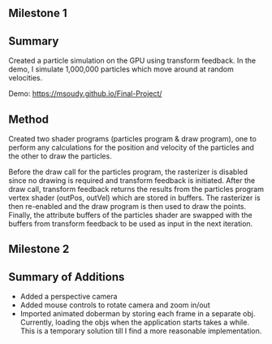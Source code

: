 Milestone 1
-----

Summary
-----

Created a particle simulation on the GPU using transform feedback. In the demo, I simulate 1,000,000 particles which move around at random velocities.

Demo: https://msoudy.github.io/Final-Project/

Method
-----

Created two shader programs (particles program & draw program), one to perform any calculations for the position and velocity of the particles and the other to draw the particles.

Before the draw call for the particles program, the rasterizer is disabled since no drawing is required and transform feedback is initiated. After the draw call, transform feedback returns the results from the particles program vertex shader (outPos, outVel) which are stored in buffers. The rasterizer is then re-enabled and the draw program is then used to draw the points. Finally, the attribute buffers of the particles shader are swapped with the buffers from transform feedback to be used as input in the next iteration.


Milestone 2
-----

Summary of Additions
-----

- Added a perspective camera
- Added mouse controls to rotate camera and zoom in/out
- Imported animated doberman by storing each frame in a separate obj. Currently, loading the objs when the application starts takes a while. This is a temporary solution till I find a more reasonable implementation.